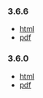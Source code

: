 ### 3.6.6
* [html](jguidebook.366.html)
* [pdf](jguidebook.366.pdf)

### 3.6.0
* [html](jguidebook.360.html)
* [pdf](jguidebook.360.pdf)
